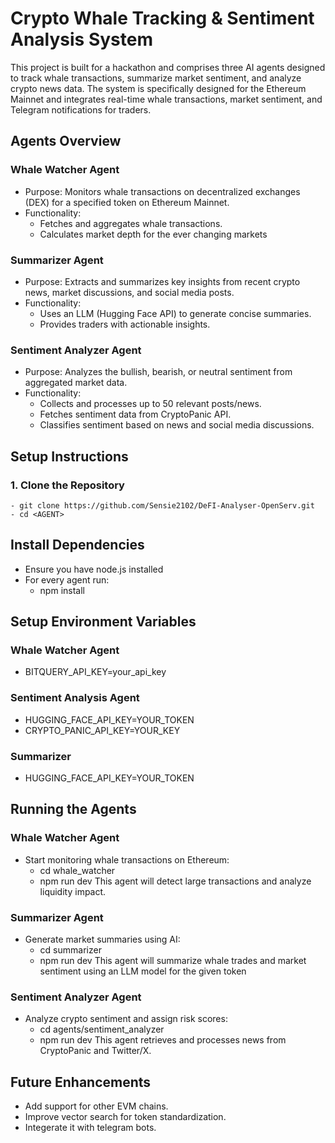 # Crypto Whale Tracking & Sentiment Analysis System

This project is built for a hackathon and comprises three AI agents designed to track whale transactions, summarize market sentiment, and analyze crypto news data. The system is specifically designed for the Ethereum Mainnet and integrates real-time whale transactions, market sentiment, and Telegram notifications for traders.

## Agents Overview

### Whale Watcher Agent
- Purpose: Monitors whale transactions on decentralized exchanges (DEX) for a specified token on Ethereum Mainnet.
- Functionality:
  - Fetches and aggregates whale transactions.
  - Calculates market depth for the ever changing markets

### Summarizer Agent
- Purpose: Extracts and summarizes key insights from recent crypto news, market discussions, and social media posts.
- Functionality:
  - Uses an LLM (Hugging Face API) to generate concise summaries.
  - Provides traders with actionable insights.

### Sentiment Analyzer Agent
- Purpose: Analyzes the bullish, bearish, or neutral sentiment from aggregated market data.
- Functionality:
  - Collects and processes up to 50 relevant posts/news.
  - Fetches sentiment data from CryptoPanic API.
  - Classifies sentiment based on news and social media discussions.

## Setup Instructions

### 1. Clone the Repository
    - git clone https://github.com/Sensie2102/DeFI-Analyser-OpenServ.git
    - cd <AGENT>

## Install Dependencies
- Ensure you have node.js installed
- For every agent run:
  - npm install 

## Setup Environment Variables

### Whale Watcher Agent
- BITQUERY_API_KEY=your_api_key

### Sentiment Analysis Agent
- HUGGING_FACE_API_KEY=YOUR_TOKEN
- CRYPTO_PANIC_API_KEY=YOUR_KEY

### Summarizer
- HUGGING_FACE_API_KEY=YOUR_TOKEN

## Running the Agents

### Whale Watcher Agent
- Start monitoring whale transactions on Ethereum:
    - cd whale_watcher
    - npm run dev
This agent will detect large transactions and analyze liquidity impact.

### Summarizer Agent
- Generate market summaries using AI:
    - cd summarizer
    - npm run dev
This agent will summarize whale trades and market sentiment using an LLM model for the given token

### Sentiment Analyzer Agent
- Analyze crypto sentiment and assign risk scores:
    - cd agents/sentiment_analyzer
    - npm run dev
This agent retrieves and processes news from CryptoPanic and Twitter/X.

## Future Enhancements
- Add support for other EVM chains.
- Improve vector search for token standardization.
- Integerate it with telegram bots.